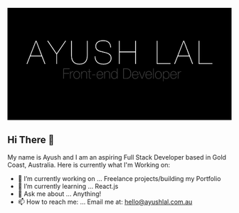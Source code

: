 ![Ayush Lal Banner](assets/GitHub_AyushLal_Banner.jpg)

## Hi There 👋

My name is Ayush and I am an aspiring Full Stack Developer based in Gold Coast, Australia. Here is currently what I'm Working on:

- 🔭 I’m currently working on ... Freelance projects/building my Portfolio
- 🌱 I’m currently learning ... React.js
- 💬 Ask me about ... Anything!
- 📫 How to reach me: ... Email me at: hello@ayushlal.com.au
